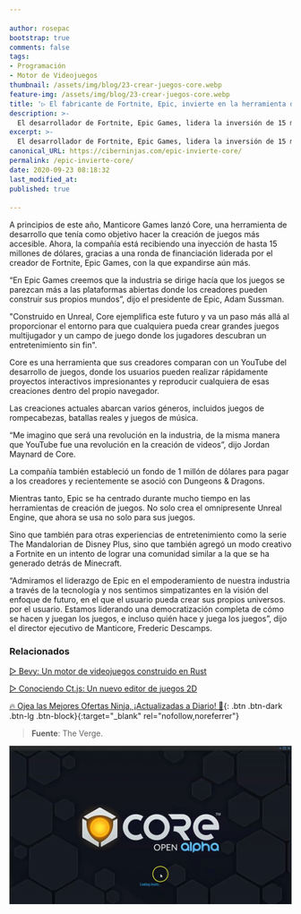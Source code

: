 ```yaml
---

author: rosepac
bootstrap: true
comments: false
tags:
- Programación
- Motor de Videojuegos
thumbnail: /assets/img/blog/23-crear-juegos-core.webp
feature-img: /assets/img/blog/23-crear-juegos-core.webp
title: '▷ El fabricante de Fortnite, Epic, invierte en la herramienta de creación de juegos accesible Core'
description: >-
  El desarrollador de Fortnite, Epic Games, lidera la inversión de 15 millones de dólares en Manticore Games, que desarrolla una herramienta de creación de juegos denominada: Core.
excerpt: >-
  El desarrollador de Fortnite, Epic Games, lidera la inversión de 15 millones de dólares en Manticore Games, que desarrolla una herramienta de creación de juegos denominada: Core.
canonical_URL: https://ciberninjas.com/epic-invierte-core/
permalink: /epic-invierte-core/
date: 2020-09-23 08:18:32
last_modified_at: 
published: true

---
```


A principios de este año, Manticore Games lanzó Core, una herramienta de desarrollo que tenía como objetivo hacer la creación de juegos más accesible. Ahora, la compañía está recibiendo una inyección de hasta 15 millones de dólares, gracias a una ronda de financiación liderada por el creador de Fortnite, Epic Games, con la que expandirse aún más.

“En Epic Games creemos que la industria se dirige hacía que los juegos se parezcan más a las plataformas abiertas donde los creadores pueden construir sus propios mundos”, dijo el presidente de Epic, Adam Sussman.

"Construido en Unreal, Core ejemplifica este futuro y va un paso más allá al proporcionar el entorno para que cualquiera pueda crear grandes juegos multijugador y un campo de juego donde los jugadores descubran un entretenimiento sin fin".

Core es una herramienta que sus creadores comparan con un YouTube del desarrollo de juegos, donde los usuarios pueden realizar rápidamente proyectos interactivos impresionantes y reproducir cualquiera de esas creaciones dentro del propio navegador.

Las creaciones actuales abarcan varios géneros, incluidos juegos de rompecabezas, batallas reales y juegos de música.

“Me imagino que será una revolución en la industria, de la misma manera que YouTube fue una revolución en la creación de videos”, dijo Jordan Maynard de Core.

La compañía también estableció un fondo de 1 millón de dólares para pagar a los creadores y recientemente se asoció con Dungeons & Dragons.

Mientras tanto, Epic se ha centrado durante mucho tiempo en las herramientas de creación de juegos. No solo crea el omnipresente Unreal Engine, que ahora se usa no solo para sus juegos.

Sino que también para otras experiencias de entretenimiento como la serie The Mandalorian de Disney Plus, sino que también agregó un modo creativo a Fortnite en un intento de lograr una comunidad similar a la que se ha generado detrás de Minecraft.

“Admiramos el liderazgo de Epic en el empoderamiento de nuestra industria a través de la tecnología y nos sentimos simpatizantes en la visión del enfoque de futuro, en el que el usuario pueda crear sus propios universos. por el usuario. Estamos liderando una democratización completa de cómo se hacen y juegan los juegos, e incluso quién hace y juega los juegos”, dijo el director ejecutivo de Manticore, Frederic Descamps.

### **Relacionados** <!-- omit in toc -->

[▷ Bevy: Un motor de videojuegos construido en Rust](https://ciberninjas.com/bevy-motor-videojuegos-rust/)

[▷ Conociendo Ct.js: Un nuevo editor de juegos 2D](https://ciberninjas.com/editor-juegos-2d/)

[🔥 Ojea las Mejores Ofertas Ninja, ¡Actualizadas a Diario! 🎁](https://www.amazon.es/shop/cibercursos){: .btn .btn-dark .btn-lg .btn-block}{:target="_blank" rel="nofollow,noreferrer"}

> **Fuente**: The Verge.

![El fabricante de Fortnite, Epic, invierte en la herramienta de creación de juegos accesible Core](/assets/img/blog/23-crear-juegos-core.webp "El fabricante de Fortnite, Epic, invierte en la herramienta de creación de juegos accesible Core")